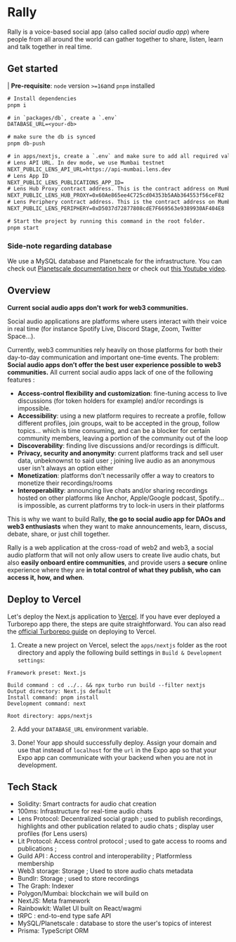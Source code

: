 # Rally

Rally is a voice-based social app (also called _social audio app_) where people from all around the world can gather together to share, listen, learn and talk together in real time.

## Get started

| **Pre-requisite**: `node` version `>=16`and `pnpm` installed

```diff
# Install dependencies
pnpm i

# in `packages/db`, create a `.env`
DATABASE_URL=<your-db>

# make sure the db is synced
pnpm db-push

# in apps/nextjs, create a `.env` and make sure to add all required values
# Lens API URL. In dev mode, we use Mumbai testnet
NEXT_PUBLIC_LENS_API_URL=https://api-mumbai.lens.dev
# Lens App ID
NEXT_PUBLIC_LENS_PUBLICATIONS_APP_ID=
# Lens Hub Proxy contract address. This is the contract address on Mumbai testnet.
NEXT_PUBLIC_LENS_HUB_PROXY=0x60Ae865ee4C725cd04353b5AAb364553f56ceF82
# Lens Periphery contract address. This is the contract address on Mumbai testnet.
NEXT_PUBLIC_LENS_PERIPHERY=0xD5037d72877808cdE7F669563e9389930AF404E8

# Start the project by running this command in the root folder.
pnpm start
```

### Side-note regarding database

We use a MySQL database and Planetscale for the infrastructure.
You can check out [Planetscale documentation here](https://planetscale.com/docs) or check out [this Youtube video](https://www.youtube.com/watch?v=0w-pst8cTSo).

## Overview

**Current social audio apps don't work for web3 communities.**

Social audio applications are platforms where users interact with their voice in real time (for instance Spotify Live, Discord Stage, Zoom, Twitter Space...).

Currently, web3 communities rely heavily on those platforms for both their day-to-day communication and important one-time events. The problem: **Social audio apps don’t offer the best user experience possible to web3 communities.** All current social audio apps lack of one of the following features :

- **Access-control flexibility and customization**: fine-tuning access to live discussions (for token holders for example) and/or recordings is impossible.
- **Accessibility**: using a new platform requires to recreate a profile, follow different profiles, join groups, wait to be accepted in the group, follow topics... which is time consuming, and can be a blocker for certain community members, leaving a portion of the community out of the loop
- **Discoverability**: finding live discussions and/or recordings is difficult.
- **Privacy, security and anonymity**: current platforms track and sell user data, unbeknownst to said user ; joining live audio as an anonymous user isn't always an option either
- **Monetization**: platforms don't necessarily offer a way to creators to monetize their recordings/rooms
- **Interoperability**: announcing live chats and/or sharing recordings hosted on other platforms like Anchor, Apple/Google podcast, Spotify… is impossible, as current platforms try to lock-in users in their platforms

This is why we want to build Rally, **the go to social audio app for DAOs and web3 enthusiasts** when they want to make announcements, learn, discuss, debate, share, or just chill together.

Rally is a web application at the cross-road of web2 and web3, a social audio platform that will not only allow users to create live audio chats, but also **easily onboard entire communities**, and provide users a **secure** online experience where they are **in total control of what they publish, who can access it, how, and when**.

## Deploy to Vercel

Let's deploy the Next.js application to [Vercel](https://vercel.com/). If you have ever deployed a Turborepo app there, the steps are quite straightforward. You can also read the [official Turborepo guide](https://vercel.com/docs/concepts/monorepos/turborepo) on deploying to Vercel.

1. Create a new project on Vercel, select the `apps/nextjs` folder as the root directory and apply the following build settings in `Build & Development settings`:

```
Framework preset: Next.js

Build command : cd ../.. && npx turbo run build --filter nextjs
Output directory: Next.js default
Install command: pnpm install
Development command: next
```

```
Root directory: apps/nextjs
```

2. Add your `DATABASE_URL` environment variable.

3. Done! Your app should successfully deploy. Assign your domain and use that instead of `localhost` for the `url` in the Expo app so that your Expo app can communicate with your backend when you are not in development.

## Tech Stack

- Solidity: Smart contracts for audio chat creation
- 100ms: Infrastructure for real-time audio chats
- Lens Protocol: Decentralized social graph ; used to publish recordings, highlights and other publication related to audio chats ; display user profiles (for Lens users)
- Lit Protocol: Access control protocol ; used to gate access to rooms and publications ;
- Guild API : Access control and interoperability ; Platformless membership
- Web3 storage: Storage ; Used to store audio chats metadata
- Bundlr: Storage ; used to store recordings
- The Graph: Indexer
- Polygon/Mumbai: blockchain we will build on
- NextJS: Meta framework
- Rainbowkit: Wallet UI built on React/wagmi
- tRPC : end-to-end type safe API
- MySQL/Planetscale : database to store the user's topics of interest
- Prisma: TypeScript ORM

